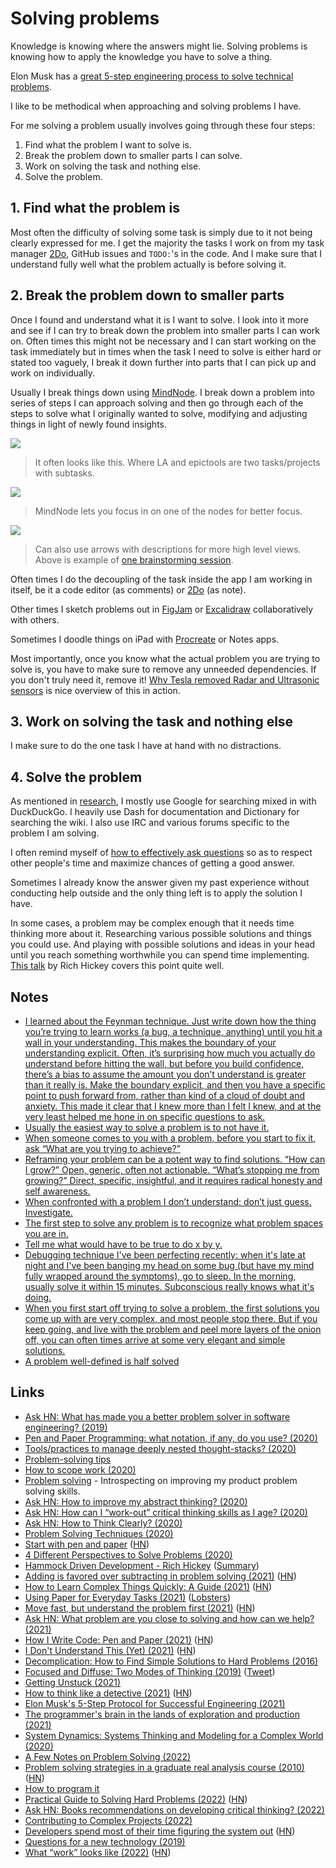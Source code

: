 # Solving problems

Knowledge is knowing where the answers might lie. Solving problems is knowing how to apply the knowledge you have to solve a thing.

Elon Musk has a [great 5-step engineering process to solve technical problems](https://twitter.com/jeff_weinstein/status/1454518683653459968).

I like to be methodical when approaching and solving problems I have.

For me solving a problem usually involves going through these four steps:

1. Find what the problem I want to solve is.
2. Break the problem down to smaller parts I can solve.
3. Work on solving the task and nothing else.
4. Solve the problem.

## 1. Find what the problem is

Most often the difficulty of solving some task is simply due to it not being clearly expressed for me. I get the majority the tasks I work on from my task manager [2Do](../macOS/apps/2do.md), GitHub issues and `TODO:`'s in the code. And I make sure that I understand fully well what the problem actually is before solving it.

## 2. Break the problem down to smaller parts

Once I found and understand what it is I want to solve. I look into it more and see if I can try to break down the problem into smaller parts I can work on. Often times this might not be necessary and I can start working on the task immediately but in times when the task I need to solve is either hard or stated too vaguely, I break it down further into parts that I can pick up and work on individually.

Usually I break things down using [MindNode](../macOS/apps/mindnode.md). I break down a problem into series of steps I can approach solving and then go through each of the steps to solve what I originally wanted to solve, modifying and adjusting things in light of newly found insights.

![](https://i.imgur.com/0HFwEZy.png)

> It often looks like this. Where LA and epictools are two tasks/projects with subtasks.

![](https://i.imgur.com/uzauKKU.png)

> MindNode lets you focus in on one of the nodes for better focus.

![](https://i.imgur.com/L5ueCNB.png)

> Can also use arrows with descriptions for more high level views. Above is example of [one brainstorming session](https://youtu.be/sB0DWq3PTDk).

Often times I do the decoupling of the task inside the app I am working in itself, be it a code editor (as comments) or [2Do](../macOS/apps/2do.md) (as note).

Other times I sketch problems out in [FigJam](https://www.figma.com/figjam/) or [Excalidraw](https://excalidraw.com/) collaboratively with others.

Sometimes I doodle things on iPad with [Procreate](https://procreate.art/) or Notes apps.

Most importantly, once you know what the actual problem you are trying to solve is, you have to make sure to remove any unneeded dependencies. If you don't truly need it, remove it! [Why Tesla removed Radar and Ultrasonic sensors](https://www.youtube.com/watch?v=_W1JBAfV4Io) is nice overview of this in action.

## 3. Work on solving the task and nothing else

I make sure to do the one task I have at hand with no distractions.

## 4. Solve the problem

As mentioned in [research](research.md), I mostly use Google for searching mixed in with DuckDuckGo. I heavily use Dash for documentation and Dictionary for searching the wiki. I also use IRC and various forums specific to the problem I am solving.

I often remind myself of [how to effectively ask questions](asking-questions.md) so as to respect other people's time and maximize chances of getting a good answer.

Sometimes I already know the answer given my past experience without conducting help outside and the only thing left is to apply the solution I have.

In some cases, a problem may be complex enough that it needs time thinking more about it. Researching various possible solutions and things you could use. And playing with possible solutions and ideas in your head until you reach something worthwhile you can spend time implementing. [This talk](https://www.youtube.com/watch?v=f84n5oFoZBc) by Rich Hickey covers this point quite well.

## Notes

- [I learned about the Feynman technique. Just write down how the thing you’re trying to learn works (a bug, a technique, anything) until you hit a wall in your understanding. This makes the boundary of your understanding explicit. Often, it’s surprising how much you actually do understand before hitting the wall, but before you build confidence, there’s a bias to assume the amount you don’t understand is greater than it really is. Make the boundary explicit, and then you have a specific point to push forward from, rather than kind of a cloud of doubt and anxiety. This made it clear that I knew more than I felt I knew, and at the very least helped me hone in on specific questions to ask.](https://lobste.rs/s/x1kzuw/what_tools_made_you_better_programmer)
- [Usually the easiest way to solve a problem is to not have it.](https://twitter.com/grhmc/status/1376148802428665861)
- [When someone comes to you with a problem, before you start to fix it, ask “What are you trying to achieve?”](https://twitter.com/kyleshevlin/status/1387050277199486984)
- [Reframing your problem can be a potent way to find solutions. “How can I grow?” Open, generic, often not actionable. “What’s stopping me from growing?” Direct, specific, insightful, and it requires radical honesty and self awareness.](https://twitter.com/linuz90/status/1434488113015963650)
- [When confronted with a problem I don’t understand: don’t just guess. Investigate.](https://twitter.com/optshiftk/status/1449031889096830977)
- [The first step to solve any problem is to recognize what problem spaces you are in.](https://twitter.com/rakyll/status/1455986549288439812)
- [Tell me what would have to be true to do x by y.](https://twitter.com/Austen/status/1510003537152937985)
- [Debugging technique I've been perfecting recently: when it's late at night and I've been banging my head on some bug (but have my mind fully wrapped around the symptoms), go to sleep. In the morning, usually solve it within 15 minutes. Subconscious really knows what it's doing.](https://twitter.com/gdb/status/1516526650216751106)
- [When you first start off trying to solve a problem, the first solutions you come up with are very complex, and most people stop there. But if you keep going, and live with the problem and peel more layers of the onion off, you can often times arrive at some very elegant and simple solutions.](https://twitter.com/Rahul_J_Mathur/status/1578018059834429441)
- [A problem well-defined is half solved](https://twitter.com/mds/status/1586766110170521602)

## Links

- [Ask HN: What has made you a better problem solver in software engineering? (2019)](https://news.ycombinator.com/item?id=21659537)
- [Pen and Paper Programming: what notation, if any, do you use? (2020)](https://lobste.rs/s/qe1ac6/pen_paper_programming_what_notation_if)
- [Tools/practices to manage deeply nested thought-stacks? (2020)](https://lobste.rs/s/ka2diu/tools_practices_manage_deeply_nested)
- [Problem-solving tips](https://twitter.com/3blue1brown/status/1264221747391328256)
- [How to scope work (2020)](https://highgrowthengineering.substack.com/p/how-to-scope-work-)
- [Problem solving](https://www.alexkehayias.com/essays/problem-solving/) - Introspecting on improving my product problem solving skills.
- [Ask HN: How to improve my abstract thinking? (2020)](https://news.ycombinator.com/item?id=23675370)
- [Ask HN: How can I “work-out” critical thinking skills as I age? (2020)](https://news.ycombinator.com/item?id=24025759)
- [Ask HN: How to Think Clearly? (2020)](https://news.ycombinator.com/item?id=24892599)
- [Problem Solving Techniques (2020)](https://denvaar.github.io/articles/problem_solving_example.html)
- [Start with pen and paper](https://sethetter.com/posts/start-with-pen-and-paper/) ([HN](https://news.ycombinator.com/item?id=25031483))
- [4 Different Perspectives to Solve Problems (2020)](https://neilkakkar.com/different-perspectives-to-solve-problems.html)
- [Hammock Driven Development - Rich Hickey](https://www.youtube.com/watch?v=f84n5oFoZBc) ([Summary](https://twitter.com/philipcdavis/status/1379554692137558019))
- [Adding is favored over subtracting in problem solving (2021)](https://www.nature.com/articles/d41586-021-00592-0) ([HN](https://news.ycombinator.com/item?id=26727878))
- [How to Learn Complex Things Quickly: A Guide (2021)](https://product.hubspot.com/blog/how-to-learn-complex-things-quickly) ([HN](https://news.ycombinator.com/item?id=26738708))
- [Using Paper for Everyday Tasks (2021)](https://christine.website/blog/gtd-on-paper-2021-06-13) ([Lobsters](https://lobste.rs/s/uwuvx3/using_paper_for_everyday_tasks))
- [Move fast, but understand the problem first (2021)](https://jacobobryant.com/blog/understand/) ([HN](https://news.ycombinator.com/item?id=27691586))
- [Ask HN: What problem are you close to solving and how can we help? (2021)](https://news.ycombinator.com/item?id=28344952)
- [How I Write Code: Pen and Paper (2021)](https://noteflakes.com/articles/2021-09-02-how-i-write-code-pen-paper) ([HN](https://news.ycombinator.com/item?id=28390430))
- [I Don't Understand This (Yet) (2021)](https://www.iamjonas.me/2021/08/i-dont-understand-this-yet.html) ([HN](https://news.ycombinator.com/item?id=28745598))
- [Decomplication: How to Find Simple Solutions to Hard Problems (2016)](https://www.nateliason.com/blog/decomplication)
- [Focused and Diffuse: Two Modes of Thinking (2019)](https://fs.blog/2019/10/focused-diffuse-thinking/) ([Tweet](https://twitter.com/housecor/status/1449731674800013319))
- [Getting Unstuck (2021)](https://www.kevinlondon.com/2021/10/14/asking-for-help.html)
- [How to think like a detective (2021)](https://psyche.co/guides/how-to-solve-problems-by-thinking-like-a-detective) ([HN](https://news.ycombinator.com/item?id=28902211))
- [Elon Musk's 5-Step Protocol for Successful Engineering (2021)](https://insideevs.com/news/526954/elon-musk-5-steps-success/)
- [The programmer's brain in the lands of exploration and production (2021)](http://veekaybee.github.io/2021/11/07/typed-pipe/)
- [System Dynamics: Systems Thinking and Modeling for a Complex World (2020)](https://www.youtube.com/watch?v=o-Yp8A7BPE8)
- [A Few Notes on Problem Solving (2022)](https://jeremymikkola.com/posts/2022_01_01_a_few_notes_on_problem_solving.html)
- [Problem solving strategies in a graduate real analysis course (2010)](https://terrytao.wordpress.com/2010/10/21/245a-problem-solving-strategies/) ([HN](https://news.ycombinator.com/item?id=29899156))
- [How to program it](https://www.cs.kent.ac.uk/people/staff/sjt/Haskell_craft/HowToProgIt.html)
- [Practical Guide to Solving Hard Problems (2022)](https://praeclarum.org/2022/02/19/hard-problems.html) ([HN](https://news.ycombinator.com/item?id=30489354))
- [Ask HN: Books recommendations on developing critical thinking? (2022)](https://news.ycombinator.com/item?id=30542411)
- [Contributing to Complex Projects (2022)](https://mitchellh.com/writing/contributing-to-complex-projects)
- [Developers spend most of their time figuring the system out](https://lepiter.io/feenk/developers-spend-most-of-their-time-figuri-9q25taswlbzjc5rsufndeu0py/) ([HN](https://news.ycombinator.com/item?id=30858311))
- [Questions for a new technology (2019)](https://kellanem.com/notes/new-tech)
- [What “work” looks like (2022)](https://blog.jim-nielsen.com/2022/what-work-looks-like/) ([HN](https://news.ycombinator.com/item?id=33326080))
